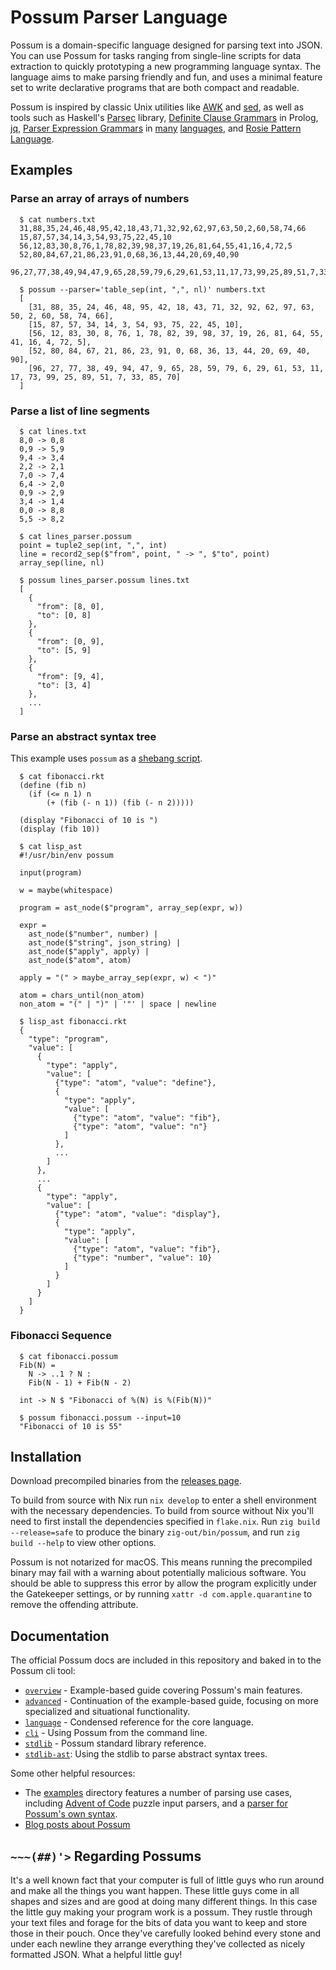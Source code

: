 # Possum Parser Language

Possum is a domain-specific language designed for parsing text into JSON. You can use Possum for tasks ranging from single-line scripts for data extraction to quickly prototyping a new programming language syntax. The language aims to make parsing friendly and fun, and uses a minimal feature set to write declarative programs that are both compact and readable.

Possum is inspired by classic Unix utilities like [AWK] and [sed], as well as tools such as Haskell's [Parsec] library, [Definite Clause Grammars] in Prolog, [jq], [Parser Expression Grammars] in [many] [languages], and [Rosie Pattern Language].

[AWK]: https://en.wikipedia.org/wiki/AWK
[sed]: https://en.wikipedia.org/wiki/Sed
[Parsec]: https://hackage.haskell.org/package/parsec
[Definite Clause Grammars]: https://en.wikipedia.org/wiki/Definite_clause_grammar
[jq]: https://stedolan.github.io/jq/
[Parser Expression Grammars]: https://en.wikipedia.org/wiki/Parsing_expression_grammar
[many]: https://docs.rs/peg/latest/peg/
[languages]: https://janet-lang.org/docs/peg.html
[Rosie Pattern Language]: https://rosie-lang.org/

## Examples

### Parse an array of arrays of numbers

```
  $ cat numbers.txt
  31,88,35,24,46,48,95,42,18,43,71,32,92,62,97,63,50,2,60,58,74,66
  15,87,57,34,14,3,54,93,75,22,45,10
  56,12,83,30,8,76,1,78,82,39,98,37,19,26,81,64,55,41,16,4,72,5
  52,80,84,67,21,86,23,91,0,68,36,13,44,20,69,40,90
  96,27,77,38,49,94,47,9,65,28,59,79,6,29,61,53,11,17,73,99,25,89,51,7,33,85,70
```

```
  $ possum --parser='table_sep(int, ",", nl)' numbers.txt
  [
    [31, 88, 35, 24, 46, 48, 95, 42, 18, 43, 71, 32, 92, 62, 97, 63, 50, 2, 60, 58, 74, 66],
    [15, 87, 57, 34, 14, 3, 54, 93, 75, 22, 45, 10],
    [56, 12, 83, 30, 8, 76, 1, 78, 82, 39, 98, 37, 19, 26, 81, 64, 55, 41, 16, 4, 72, 5],
    [52, 80, 84, 67, 21, 86, 23, 91, 0, 68, 36, 13, 44, 20, 69, 40, 90],
    [96, 27, 77, 38, 49, 94, 47, 9, 65, 28, 59, 79, 6, 29, 61, 53, 11, 17, 73, 99, 25, 89, 51, 7, 33, 85, 70]
  ]
```

### Parse a list of line segments

```
  $ cat lines.txt
  8,0 -> 0,8
  0,9 -> 5,9
  9,4 -> 3,4
  2,2 -> 2,1
  7,0 -> 7,4
  6,4 -> 2,0
  0,9 -> 2,9
  3,4 -> 1,4
  0,0 -> 8,8
  5,5 -> 8,2
```

```
  $ cat lines_parser.possum
  point = tuple2_sep(int, ",", int)
  line = record2_sep($"from", point, " -> ", $"to", point)
  array_sep(line, nl)
```

```
  $ possum lines_parser.possum lines.txt
  [
    {
      "from": [8, 0],
      "to": [0, 8]
    },
    {
      "from": [0, 9],
      "to": [5, 9]
    },
    {
      "from": [9, 4],
      "to": [3, 4]
    },
    ...
  ]
```

### Parse an abstract syntax tree

This example uses `possum` as a [shebang script](https://en.wikipedia.org/wiki/Shebang_(Unix)).

```
  $ cat fibonacci.rkt
  (define (fib n)
    (if (<= n 1) n
        (+ (fib (- n 1)) (fib (- n 2)))))

  (display "Fibonacci of 10 is ")
  (display (fib 10))
```

```
  $ cat lisp_ast
  #!/usr/bin/env possum

  input(program)

  w = maybe(whitespace)

  program = ast_node($"program", array_sep(expr, w))

  expr =
    ast_node($"number", number) |
    ast_node($"string", json_string) |
    ast_node($"apply", apply) |
    ast_node($"atom", atom)

  apply = "(" > maybe_array_sep(expr, w) < ")"

  atom = chars_until(non_atom)
  non_atom = "(" | ")" | '"' | space | newline
```

```
  $ lisp_ast fibonacci.rkt
  {
    "type": "program",
    "value": [
      {
        "type": "apply",
        "value": [
          {"type": "atom", "value": "define"},
          {
            "type": "apply",
            "value": [
              {"type": "atom", "value": "fib"},
              {"type": "atom", "value": "n"}
            ]
          },
          ...
        ]
      },
      ...
      {
        "type": "apply",
        "value": [
          {"type": "atom", "value": "display"},
          {
            "type": "apply",
            "value": [
              {"type": "atom", "value": "fib"},
              {"type": "number", "value": 10}
            ]
          }
        ]
      }
    ]
  }
```

### Fibonacci Sequence

```
  $ cat fibonacci.possum
  Fib(N) =
    N -> ..1 ? N :
    Fib(N - 1) + Fib(N - 2)

  int -> N $ "Fibonacci of %(N) is %(Fib(N))"
```

```
  $ possum fibonacci.possum --input=10
  "Fibonacci of 10 is 55"
```

## Installation

Download precompiled binaries from the [releases page].

To build from source with Nix run `nix develop` to enter a shell environment with the necessary dependencies. To build from source without Nix you'll need to first install the dependencies specified in `flake.nix`. Run `zig build --release=safe` to produce the binary `zig-out/bin/possum`, and run `zig build --help` to view other options.

Possum is not notarized for macOS. This means running the precompiled binary may fail with a warning about potentially malicious software. You should be able to suppress this error by allow the program explicitly under the Gatekeeper settings, or by running `xattr -d com.apple.quarantine` to remove the offending attribute.

[releases page]: https://github.com/mulias/possum_parser_language/releases/latest

## Documentation

The official Possum docs are included in this repository and baked in to the Possum cli tool:

* [`overview`] - Example-based guide covering Possum's main features.
* [`advanced`] - Continuation of the example-based guide, focusing on more specialized and situational functionality.
* [`language`] - Condensed reference for the core language.
* [`cli`] - Using Possum from the command line.
* [`stdlib`] - Possum standard library reference.
* [`stdlib-ast`]: Using the stdlib to parse abstract syntax trees.

Some other helpful resources:

* The [examples] directory features a number of parsing use cases, including [Advent of Code] puzzle input parsers, and a [parser for Possum's own syntax].
* [Blog posts about Possum]

[`overview`]: docs/overview.md
[`advanced`]: docs/advanced.md
[`language`]: docs/language.md
[`cli`]: docs/cli.txt
[`stdlib`]: docs/stdlib.md
[`stdlib-ast`]: docs/stdlib-ast.md
[examples]: examples/
[Advent of Code]: https://adventofcode.com/
[parser for possum's own syntax]: examples/possum/
[Blog posts about Possum]: https://mulias.github.io/tags/possum/

## `~~~(##)'>` Regarding Possums

It's a well known fact that your computer is full of little guys who run around and make all the things you want happen. These little guys come in all shapes and sizes and are good at doing many different things. In this case the little guy making your program work is a possum. They rustle through your text files and forage for the bits of data you want to keep and store those in their pouch. Once they've carefully looked behind every stone and under each newline they arrange everything they've collected as nicely formatted JSON. What a helpful little guy!
